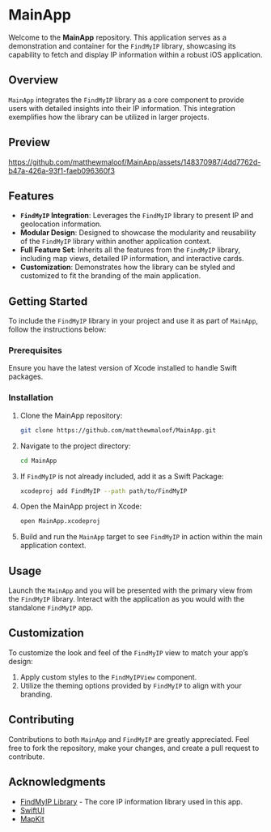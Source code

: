 # MainApp

Welcome to the **MainApp** repository. This application serves as a demonstration and container for the `FindMyIP` library, showcasing its capability to fetch and display IP information within a robust iOS application.

## Overview

`MainApp` integrates the `FindMyIP` library as a core component to provide users with detailed insights into their IP information. This integration exemplifies how the library can be utilized in larger projects.

## Preview

https://github.com/matthewmaloof/MainApp/assets/148370987/4dd7762d-b47a-426a-93f1-faeb096360f3

## Features

- **`FindMyIP` Integration**: Leverages the `FindMyIP` library to present IP and geolocation information.
- **Modular Design**: Designed to showcase the modularity and reusability of the `FindMyIP` library within another application context.
- **Full Feature Set**: Inherits all the features from the `FindMyIP` library, including map views, detailed IP information, and interactive cards.
- **Customization**: Demonstrates how the library can be styled and customized to fit the branding of the main application.

## Getting Started

To include the `FindMyIP` library in your project and use it as part of `MainApp`, follow the instructions below:

### Prerequisites

Ensure you have the latest version of Xcode installed to handle Swift packages.

### Installation

1. Clone the MainApp repository:
    ```sh
    git clone https://github.com/matthewmaloof/MainApp.git
    ```
2. Navigate to the project directory:
    ```sh
    cd MainApp
    ```
3. If `FindMyIP` is not already included, add it as a Swift Package:
    ```sh
    xcodeproj add FindMyIP --path path/to/FindMyIP
    ```
4. Open the MainApp project in Xcode:
    ```sh
    open MainApp.xcodeproj
    ```
5. Build and run the `MainApp` target to see `FindMyIP` in action within the main application context.

## Usage

Launch the `MainApp` and you will be presented with the primary view from the `FindMyIP` library. Interact with the application as you would with the standalone `FindMyIP` app.

## Customization

To customize the look and feel of the `FindMyIP` view to match your app’s design:

1. Apply custom styles to the `FindMyIPView` component.
2. Utilize the theming options provided by `FindMyIP` to align with your branding.

## Contributing

Contributions to both `MainApp` and `FindMyIP` are greatly appreciated. Feel free to fork the repository, make your changes, and create a pull request to contribute.

## Acknowledgments

- [FindMyIP Library](https://github.com/matthewmaloof/FindMyIP) - The core IP information library used in this app.
- [SwiftUI](https://developer.apple.com/xcode/swiftui/)
- [MapKit](https://developer.apple.com/documentation/mapkit/)
